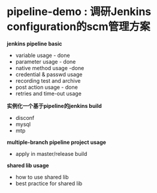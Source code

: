 # pipeline-demo : 调研Jenkins configuration的scm管理方案
**jenkins pipeline basic**
  * variable usage  - done
  * parameter usage - done
  * native method usage -done
  * credential & passwd usage
  * recording test and archive  
  * post action usage  - done
  * retries and time-out usage

**实例化一个基于pipeline的jenkins build**
  * disconf
  * mysql
  * mtp

**multiple-branch pipeline project usage**
  * apply in master/release build

**shared lib usage**
  * how to use shared lib
  * best practice for shared lib

